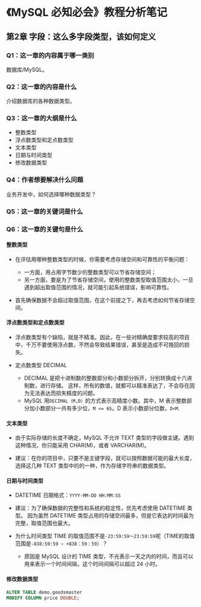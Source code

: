 # 《MySQL 必知必会》教程分析笔记

## 第2章 字段：这么多字段类型，该如何定义

### Q1：这一章的内容属于哪一类别

数据库/MySQL。

### Q2：这一章的内容是什么

介绍数据库的各种数据类型。

### Q3：这一章的大纲是什么

- 整数类型
- 浮点数类型和定点数类型
- 文本类型
- 日期与时间类型
- 修改数据类型

### Q4：作者想要解决什么问题

业务开发中，如何选择哪种数据类型？

### Q5：这一章的关键词是什么

### Q6：这一章的关键句是什么

#### 整数类型

- 在评估用哪种整数类型的时候，你需要考虑存储空间和可靠性的平衡问题：
  - 一方面，用占用字节数少的整数类型可以节省存储空间；
  - 另一方面，要是为了节省存储空间，使用的整数类型取值范围太小，一旦遇到超出取值范围的情况，就可能引起系统错误，影响可靠性。

- 首先确保数据不会超过取值范围，在这个前提之下，再去考虑如何节省存储空间。

#### 浮点数类型和定点数类型

- 浮点数类型有个缺陷，就是不精准。因此，在一些对精确度要求较高的项目中，千万不要使用浮点数，不然会导致结果错误，甚至是造成不可挽回的损失。

- 定点数类型 DECIMAL
  - DECIMAL 是把十进制数的整数部分和小数部分拆开，分别转换成十六进制数，进行存储。
    这样，所有的数值，就都可以精准表达了，不会存在因为无法表达而损失精度的问题。
  - MySQL 用`DECIMAL（M,D）`的方式表示高精度小数。其中，M 表示整数部分加小数部分一共有多少位，`M <= 65`。D 表示小数部分位数，`D<M`.

#### 文本类型

- 由于实际存储的长度不确定，MySQL 不允许 TEXT 类型的字段做主键。遇到这种情况，你只能采用 CHAR(M)，或者 VARCHAR(M)。

- 建议：在你的项目中，只要不是主键字段，就可以按照数据可能的最大长度，选择这几种 TEXT 类型中的的一种，作为存储字符串的数据类型。

#### 日期与时间类型

- DATETIME 日期格式：`YYYY-MM-DD HH:MM:SS`

- 建议：为了确保数据的完整性和系统的稳定性，优先考虑使用 DATETIME 类型。
  因为虽然 DATETIME 类型占用的存储空间最多，但是它表达的时间最为完整，取值范围也最大。

- 为什么时间类型 TIME 的取值范围不是`-23:59:59～23:59:59`呢（TIME的取值范围是`-838:59:59 ~ +838：59：59`）？
  - 原因是 MySQL 设计的 TIME 类型，不光表示一天之内的时间，而且可以用来表示一个时间间隔，这个时间间隔可以超过 24 小时。

#### 修改数据类型

```sql
ALTER TABLE demo.goodsmaster
MODIFY COLUMN price DOUBLE;
```
